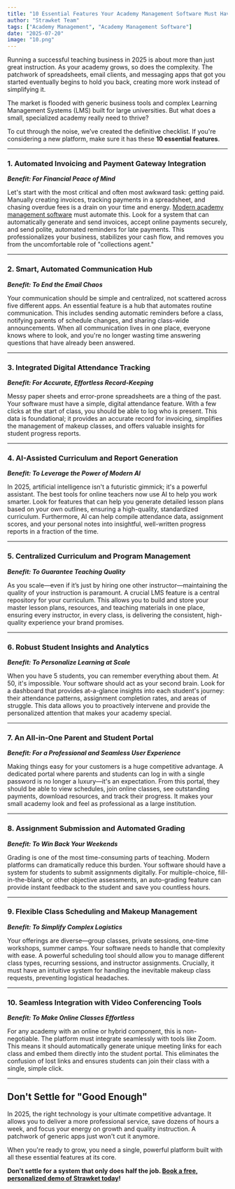 ```yaml
---
title: "10 Essential Features Your Academy Management Software Must Have in 2025"
author: "Strawket Team"
tags: ["Academy Management", "Academy Management Software"]
date: "2025-07-20"
image: "10.png"
---
```



Running a successful teaching business in 2025 is about more than just great instruction. As your academy grows, so does the complexity. The patchwork of spreadsheets, email clients, and messaging apps that got you started eventually begins to hold you back, creating more work instead of simplifying it.

The market is flooded with generic business tools and complex Learning Management Systems (LMS) built for large universities. But what does a small, specialized academy really need to thrive?

To cut through the noise, we’ve created the definitive checklist. If you're considering a new platform, make sure it has these **10 essential features**.

---

### **1. Automated Invoicing and Payment Gateway Integration**

**_Benefit: For Financial Peace of Mind_**

Let's start with the most critical and often most awkward task: getting paid. Manually creating invoices, tracking payments in a spreadsheet, and chasing overdue fees is a drain on your time and energy. [Modern academy management software](https://strawket.com/academies) must automate this. Look for a system that can automatically generate and send invoices, accept online payments securely, and send polite, automated reminders for late payments. This professionalizes your business, stabilizes your cash flow, and removes you from the uncomfortable role of "collections agent."

---

### **2. Smart, Automated Communication Hub**

**_Benefit: To End the Email Chaos_**

Your communication should be simple and centralized, not scattered across five different apps. An essential feature is a hub that automates routine communication. This includes sending automatic reminders before a class, notifying parents of schedule changes, and sharing class-wide announcements. When all communication lives in one place, everyone knows where to look, and you're no longer wasting time answering questions that have already been answered.

---

### **3. Integrated Digital Attendance Tracking**

**_Benefit: For Accurate, Effortless Record-Keeping_**

Messy paper sheets and error-prone spreadsheets are a thing of the past. Your software must have a simple, digital attendance feature. With a few clicks at the start of class, you should be able to log who is present. This data is foundational; it provides an accurate record for invoicing, simplifies the management of makeup classes, and offers valuable insights for student progress reports.

---

### **4. AI-Assisted Curriculum and Report Generation**

**_Benefit: To Leverage the Power of Modern AI_**

In 2025, artificial intelligence isn't a futuristic gimmick; it's a powerful assistant. The best tools for online teachers now use AI to help you work smarter. Look for features that can help you generate detailed lesson plans based on your own outlines, ensuring a high-quality, standardized curriculum. Furthermore, AI can help compile attendance data, assignment scores, and your personal notes into insightful, well-written progress reports in a fraction of the time.

---

### **5. Centralized Curriculum and Program Management**

**_Benefit: To Guarantee Teaching Quality_**

As you scale—even if it’s just by hiring one other instructor—maintaining the quality of your instruction is paramount. A crucial LMS feature is a central repository for your curriculum. This allows you to build and store your master lesson plans, resources, and teaching materials in one place, ensuring every instructor, in every class, is delivering the consistent, high-quality experience your brand promises.

---

### **6. Robust Student Insights and Analytics**

**_Benefit: To Personalize Learning at Scale_**

When you have 5 students, you can remember everything about them. At 50, it's impossible. Your software should act as your second brain. Look for a dashboard that provides at-a-glance insights into each student's journey: their attendance patterns, assignment completion rates, and areas of struggle. This data allows you to proactively intervene and provide the personalized attention that makes your academy special.

---

### **7. An All-in-One Parent and Student Portal**

**_Benefit: For a Professional and Seamless User Experience_**

Making things easy for your customers is a huge competitive advantage. A dedicated portal where parents and students can log in with a single password is no longer a luxury—it's an expectation. From this portal, they should be able to view schedules, join online classes, see outstanding payments, download resources, and track their progress. It makes your small academy look and feel as professional as a large institution.

---

### **8. Assignment Submission and Automated Grading**

**_Benefit: To Win Back Your Weekends_**

Grading is one of the most time-consuming parts of teaching. Modern platforms can dramatically reduce this burden. Your software should have a system for students to submit assignments digitally. For multiple-choice, fill-in-the-blank, or other objective assessments, an auto-grading feature can provide instant feedback to the student and save you countless hours.

---

### **9. Flexible Class Scheduling and Makeup Management**

**_Benefit: To Simplify Complex Logistics_**

Your offerings are diverse—group classes, private sessions, one-time workshops, summer camps. Your software needs to handle that complexity with ease. A powerful scheduling tool should allow you to manage different class types, recurring sessions, and instructor assignments. Crucially, it must have an intuitive system for handling the inevitable makeup class requests, preventing logistical headaches.

---

### **10. Seamless Integration with Video Conferencing Tools**

**_Benefit: To Make Online Classes Effortless_**

For any academy with an online or hybrid component, this is non-negotiable. The platform must integrate seamlessly with tools like Zoom. This means it should automatically generate unique meeting links for each class and embed them directly into the student portal. This eliminates the confusion of lost links and ensures students can join their class with a single, simple click.

---

## **Don't Settle for "Good Enough"**

In 2025, the right technology is your ultimate competitive advantage. It allows you to deliver a more professional service, save dozens of hours a week, and focus your energy on growth and quality instruction. A patchwork of generic apps just won't cut it anymore.

When you're ready to grow, you need a single, powerful platform built with all these essential features at its core.

**Don't settle for a system that only does half the job. [Book a free, personalized demo of Strawket today](https://strawket.com/)!**
